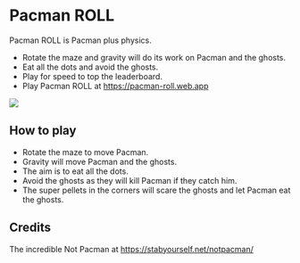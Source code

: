 # Pacman ROLL
Pacman ROLL is Pacman plus physics.

* Rotate the maze and gravity will do its work on Pacman and the ghosts.
* Eat all the dots and avoid the ghosts. 
* Play for speed to top the leaderboard. 
* Play Pacman ROLL at https://pacman-roll.web.app  

![](https://raw.githubusercontent.com/duncanhawthorne/pacman-roll/main/pacman_roll.png)

How to play
-----------

* Rotate the maze to move Pacman.
* Gravity will move Pacman and the ghosts. 
* The aim is to eat all the dots.
* Avoid the ghosts as they will kill Pacman if they catch him.
* The super pellets in the corners will scare the ghosts and let Pacman eat the ghosts.

Credits
-----------
The incredible Not Pacman at https://stabyourself.net/notpacman/